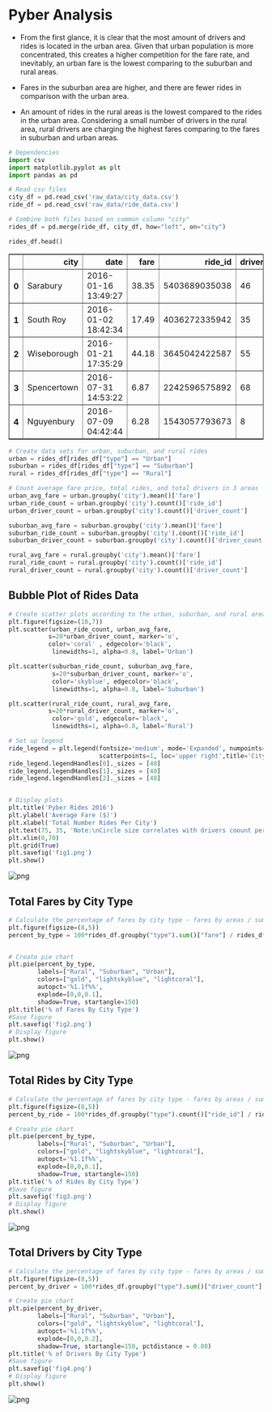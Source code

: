 
# Pyber Analysis

* From the first glance, it is clear that the most amount of drivers and rides is located in the urban area. Given that urban population is more concentrated, this creates a higher competition for the fare rate, and inevitably, an urban fare is the lowest comparing to the suburban and rural areas. 


* Fares in the suburban area are higher, and there are fewer rides in comparison with the urban area.


* An amount of rides in the rural areas is the lowest compared to the rides in the urban area. Considering a small number of drivers in the rural area, rural drivers are charging the highest fares comparing to the fares in suburban and urban areas.


```python
# Dependencies 
import csv 
import matplotlib.pyplot as plt
import pandas as pd
```


```python
# Read csv files
city_df = pd.read_csv('raw_data/city_data.csv')
ride_df = pd.read_csv('raw_data/ride_data.csv')
```


```python
# Combine both files based on common column "city"
rides_df = pd.merge(ride_df, city_df, how="left", on="city")

```


```python
rides_df.head()
```




<!-- <div>
<style scoped>
    .dataframe tbody tr th:only-of-type {
        vertical-align: middle;
    }

    .dataframe tbody tr th {
        vertical-align: top;
    }

    .dataframe thead th {
        text-align: right;
    }
</style> -->

<table border="1" class="dataframe">
  <thead>
    <tr style="text-align: right;">
      <th></th>
      <th>city</th>
      <th>date</th>
      <th>fare</th>
      <th>ride_id</th>
      <th>driver_count</th>
      <th>type</th>
    </tr>
  </thead>
  <tbody>
    <tr>
      <th>0</th>
      <td>Sarabury</td>
      <td>2016-01-16 13:49:27</td>
      <td>38.35</td>
      <td>5403689035038</td>
      <td>46</td>
      <td>Urban</td>
    </tr>
    <tr>
      <th>1</th>
      <td>South Roy</td>
      <td>2016-01-02 18:42:34</td>
      <td>17.49</td>
      <td>4036272335942</td>
      <td>35</td>
      <td>Urban</td>
    </tr>
    <tr>
      <th>2</th>
      <td>Wiseborough</td>
      <td>2016-01-21 17:35:29</td>
      <td>44.18</td>
      <td>3645042422587</td>
      <td>55</td>
      <td>Urban</td>
    </tr>
    <tr>
      <th>3</th>
      <td>Spencertown</td>
      <td>2016-07-31 14:53:22</td>
      <td>6.87</td>
      <td>2242596575892</td>
      <td>68</td>
      <td>Urban</td>
    </tr>
    <tr>
      <th>4</th>
      <td>Nguyenbury</td>
      <td>2016-07-09 04:42:44</td>
      <td>6.28</td>
      <td>1543057793673</td>
      <td>8</td>
      <td>Urban</td>
    </tr>
  </tbody>
</table>
</div>




```python
# Create data sets for urban, suburban, and rural rides
urban = rides_df[rides_df["type"] == "Urban"]
suburban = rides_df[rides_df["type"] == "Suburban"]
rural = rides_df[rides_df["type"] == "Rural"]

# Count average fare price, total rides, and total drivers in 3 areas
urban_avg_fare = urban.groupby('city').mean()['fare']
urban_ride_count = urban.groupby('city').count()['ride_id']
urban_driver_count = urban.groupby('city').count()['driver_count']

suburban_avg_fare = suburban.groupby('city').mean()['fare']
suburban_ride_count = suburban.groupby('city').count()['ride_id']
suburban_driver_count = suburban.groupby('city').count()['driver_count']

rural_avg_fare = rural.groupby('city').mean()['fare']
rural_ride_count = rural.groupby('city').count()['ride_id']
rural_driver_count = rural.groupby('city').count()['driver_count']
```

## Bubble Plot of Rides Data


```python
# Create scatter plots according to the urban, suburban, and rural areas
plt.figure(figsize=(10,7))
plt.scatter(urban_ride_count, urban_avg_fare, 
           s=20*urban_driver_count, marker='o',
           color='coral' , edgecolor='black',
            linewidths=1, alpha=0.8, label='Urban')

plt.scatter(suburban_ride_count, suburban_avg_fare,
            s=20*suburban_driver_count, marker='o',
            color='skyblue', edgecolor='black',
            linewidths=1, alpha=0.8, label='Suburban')

plt.scatter(rural_ride_count, rural_avg_fare,
           s=20*rural_driver_count, marker='o',
            color='gold', edgecolor='black',
            linewidths=1, alpha=0.8, label='Rural')

# Set up legend
ride_legend = plt.legend(fontsize='medium', mode='Expanded', numpoints=1, 
                         scatterpoints=1, loc='upper right',title='City Types', labelspacing=0.8)
ride_legend.legendHandles[0]._sizes = [40]
ride_legend.legendHandles[1]._sizes = [40]
ride_legend.legendHandles[2]._sizes = [40]


# Display plots
plt.title('Pyber Rides 2016')
plt.ylabel('Average Fare ($)')
plt.xlabel('Total Number Rides Per City')
plt.text(75, 35, 'Note:\nCircle size correlates with drivers coount per city.')
plt.xlim(0,70)
plt.grid(True)
plt.savefig('fig1.png')
plt.show()
```


![png](output_7_0.png)


## Total Fares by City Type


```python
# Calculate the percentage of fares by city type - fares by areas / sum of all fares
plt.figure(figsize=(8,5))
percent_by_type = 100*rides_df.groupby("type").sum()["fare"] / rides_df['fare'].sum() 


# Create pie chart 
plt.pie(percent_by_type, 
        labels=["Rural", "Suburban", "Urban"],
        colors=["gold", "lightskyblue", "lightcoral"], 
        autopct='%1.1f%%',
        explode=[0,0,0.1], 
        shadow=True, startangle=150)
plt.title('% of Fares By City Type')
#Save figure
plt.savefig('fig2.png')
# Display figure
plt.show()
```


![png](output_9_0.png)


## Total Rides by City Type


```python
# Calculate the percentage of fares by city type - fares by areas / sum of all fares
plt.figure(figsize=(8,5))
percent_by_ride = 100*rides_df.groupby("type").count()["ride_id"] / rides_df['ride_id'].count() 

# Create pie chart 
plt.pie(percent_by_type, 
        labels=["Rural", "Suburban", "Urban"],
        colors=["gold", "lightskyblue", "lightcoral"], 
        autopct='%1.1f%%',
        explode=[0,0,0.1], 
        shadow=True, startangle=150)
plt.title('% of Rides By City Type')
#Save figure
plt.savefig('fig3.png')
# Display figure
plt.show()
```


![png](output_11_0.png)


## Total Drivers by City Type


```python
# Calculate the percentage of fares by city type - fares by areas / sum of all fares
plt.figure(figsize=(8,5))
percent_by_driver = 100*rides_df.groupby("type").sum()["driver_count"] / rides_df['driver_count'].sum() 

# Create pie chart 
plt.pie(percent_by_driver, 
        labels=["Rural", "Suburban", "Urban"],
        colors=["gold", "lightskyblue", "lightcoral"], 
        autopct='%1.1f%%',
        explode=[0,0,0.2], 
        shadow=True, startangle=150, pctdistance = 0.80)
plt.title('% of Drivers By City Type')
#Save figure
plt.savefig('fig4.png')
# Display figure
plt.show()
```


![png](output_13_0.png)

